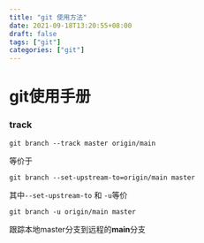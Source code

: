 ```yaml
---
title: "git 使用方法"
date: 2021-09-18T13:20:55+08:00
draft: false
tags: ["git"]
categories: ["git"]
---
```




# git使用手册



### track



`git branch --track master origin/main`



等价于



`git branch --set-upstream-to=origin/main master`



其中`--set-upstream-to` 和 `-u`等价

`git branch -u origin/main master`

跟踪本地master分支到远程的**main**分支
